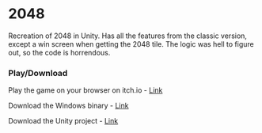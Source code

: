 # 2048
Recreation of 2048 in Unity. Has all the features from the classic version, except a win screen when getting the 2048 tile. The logic was hell to figure out, so the code is horrendous.

### Play/Download
Play the game on your browser on itch.io - [Link](https://pokhrelhorizon.itch.io/2048)

Download the Windows binary - [Link](https://www.mediafire.com/file/q4243q7z098dztv/2048v0.1_Windows.zip/file)

Download the Unity project - [Link](https://www.mediafire.com/file/yecchkliof1zemj/2048_project.zip/file)
